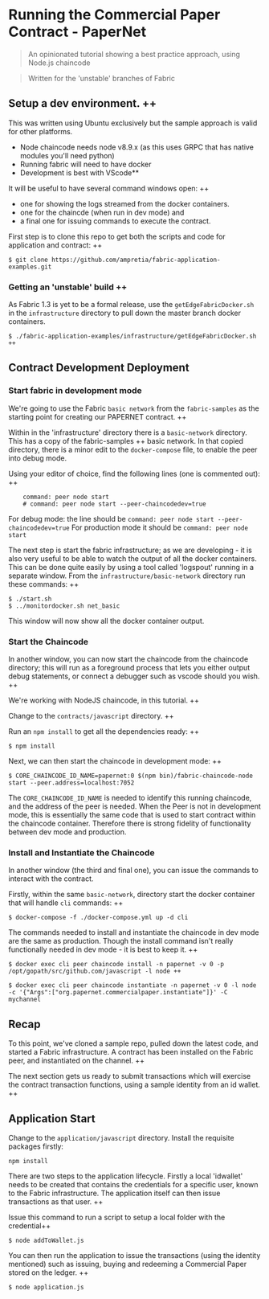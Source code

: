 # Running the Commercial Paper Contract - PaperNet
> An opinionated tutorial showing a best practice approach, using Node.js chaincode

> Written for the 'unstable' branches of Fabric 


## Setup a dev environment. ++

This was written using Ubuntu exclusively but the sample approach is valid for other platforms. 

- Node chaincode needs node v8.9.x   (as this uses GRPC that has native modules you'll need python)
- Running fabric will need to have docker
- Development is best with VScode**

It will be useful to have several command windows open: ++
- one for showing the logs streamed from the docker containers.
- one for the chaincde (when run in dev mode) and 
- a final one for issuing commands to execute the contract.

First step is to clone this repo to get both the scripts and code for application and contract: ++

```
$ git clone https://github.com/ampretia/fabric-application-examples.git
```

### Getting an 'unstable' build ++

As Fabric 1.3 is yet to be a formal release, use the `getEdgeFabricDocker.sh` in the `infrastructure` directory to pull down the master branch docker containers.

```
$ ./fabric-application-examples/infrastructure/getEdgeFabricDocker.sh   ++
```

## Contract Development Deployment

### Start fabric in development mode

We're going to use the Fabric `basic network` from the `fabric-samples` as the starting point for creating our PAPERNET contract. ++

Within in the 'infrastructure' directory there is a `basic-network` directory. This has a copy of the fabric-samples ++
basic network.  In that copied directory, there is a minor edit to the `docker-compose` file, to enable the peer into debug mode. 

Using your editor of choice, find the following lines (one is commented out): ++

```
    command: peer node start 
    # command: peer node start --peer-chaincodedev=true
```

For debug mode: the line should be `command: peer node start --peer-chaincodedev=true`
For production mode it should be `command: peer node start`

The next step is start the fabric infrastructure; as we are developing - it is also very useful to be able to watch the output of all the docker containers. This can be done quite easily by using a tool called 'logspout' running in a separate window. From the `infrastructure/basic-network` directory run these commands: ++

```
$ ./start.sh
$ ../monitordocker.sh net_basic
```

This window will now show all the docker container output.

### Start the Chaincode

In another window, you can now start the chaincode from the chaincode directory; this will run as a foreground process that lets you either output debug statements, or connect a debugger such as vscode should you wish. ++

We're working with NodeJS chaincode, in this tutorial. ++

Change to the `contracts/javascript` directory. ++

Run an `npm install` to get all the dependencies ready: ++

```
$ npm install
```

Next, we can then start the chaincode in development mode: ++

```
$ CORE_CHAINCODE_ID_NAME=papernet:0 $(npm bin)/fabric-chaincode-node start --peer.address=localhost:7052
```

The `CORE_CHAINCODE_ID_NAME` is needed to identify this running chaincode, and the address of the peer is needed. When the Peer is not in development mode, this is essentially the same code that is used to start contract within the chaincode container. Therefore there is strong fidelity of functionality between dev mode and production. 

### Install and Instantiate the Chaincode

In another window (the third and final one), you can issue the commands to interact with the contract. 

Firstly, within the same `basic-network`,  directory start the docker container that will handle `cli` commands: ++

```
$ docker-compose -f ./docker-compose.yml up -d cli 
```

The commands needed to install and instantiate the chaincode in dev mode are the same as production. Though the install command isn't really functionally needed in dev mode - it is best to keep it.  ++

```
$ docker exec cli peer chaincode install -n papernet -v 0 -p /opt/gopath/src/github.com/javascript -l node ++

$ docker exec cli peer chaincode instantiate -n papernet -v 0 -l node -c '{"Args":["org.papernet.commercialpaper.instantiate"]}' -C mychannel
```

## Recap

To this point, we've cloned a sample repo, pulled down the latest code, and started a Fabric infrastructure. A contract has been installed on the Fabric peer, and instantiated on the channel. ++

The next section gets us ready to submit transactions which will exercise the contract transaction functions, using a sample identity from an id wallet.
 ++
## Application Start

Change to the `application/javascript` directory. Install the requisite packages firstly:

```
npm install
```

There are two steps to the application lifecycle.  Firstly a local 'idwallet' needs to be created that contains the credentials for a specific user,  known to the Fabric infrastructure. The application itself can then issue transactions as that user. ++

Issue this command to run a script to setup a local folder with the credential++

```
$ node addToWallet.js
```

You can then run the application to issue the transactions (using the identity mentioned) such as issuing, buying and redeeming a Commercial Paper stored on the ledger. ++

```
$ node application.js
```
